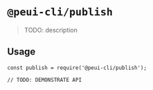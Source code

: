 # `@peui-cli/publish`

> TODO: description

## Usage

```
const publish = require('@peui-cli/publish');

// TODO: DEMONSTRATE API
```
